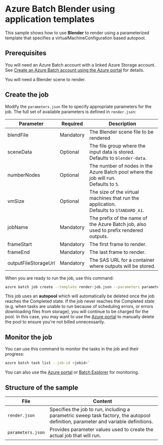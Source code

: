 # Azure Batch Blender using application templates

This sample shows how to use **Blender** to render using a parameterized template that specifies a virtualMachineConfiguration based autopool.

## Prerequisites

You will need an Azure Batch account with a linked Azure Storage account. See [Create an Azure Batch account using the Azure portal](https://docs.microsoft.com/azure/batch/batch-account-create-portal) for details.

You will need a Blender scene to render.

## Create the job

Modify the `parameters.json` file to specify appropriate parameters for the job. The full set of available parameters is defined in `render.json`:

| Parameter            | Required  | Description                                                                                 |
| -------------------- | --------- | ------------------------------------------------------------------------------------------- |
| blendFile            | Mandatory | The Blender scene file to be rendered                                                       |
| sceneData            | Optional  | The file group where the input data is stored. <br/> Defaults to `blender-data`.            |
| numberNodes          | Optional  | The number of nodes in the Azure Batch pool where the job will run. <br/> Defaults to `5`.  |
| vmSize               | Optional  | The size of the virtual machines that run the application. <br/> Defaults to `STANDARD_A1`. |
| jobName              | Mandatory | The prefix of the name of the Azure Batch job, also used to prefix rendered outputs.        |
| frameStart           | Mandatory | The first frame to render.                                                                  |
| frameEnd             | Mandatory | The last frame to render.                                                                   |
| outputFileStorageUrl | Mandatory | The SAS URL for a container where outputs will be stored.                                   |

When you are ready to run the job, use this command:

```bash
azure batch job create --template render-job.json --parameters parameters.json
```

This job uses an **autopool** which will automatically be deleted once the job reaches the Completed state. If the job never reaches the Completed state (e.g. when tasks are unable to run because of scheduling errors, or errors downloading files from storage), you will continue to be charged for the pool. In this case, you may want to use the [Azure portal](https://portal.azure.com) to manually delete the pool to ensure you're not billed unnecessarily.

## Monitor the job

You can use this command to monitor the tasks in the job and their progress:
``` bash
azure batch task list --job-id <jobid>`
```
You can also use the [Azure portal](https://portal.azure.com) or [Batch Explorer](https://github.com/Azure/azure-batch-samples/tree/master/CSharp/BatchExplorer) for monitoring.

## Structure of the sample

| File              | Content                                                                                                                           |
| ----------------- | --------------------------------------------------------------------------------------------------------------------------------- |
| `render.json`     | Specifies the job to run, including a parametric sweep task factory, the autopool definition, parameter and variable definitions. |
| `parameters.json` | Provides parameter values used to create the actual job that will run.                                                            |

 

